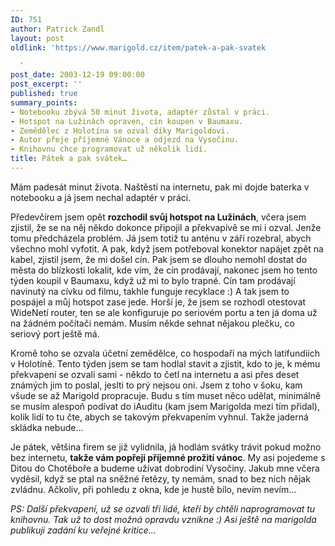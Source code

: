 ```yaml
---
ID: 751
author: Patrick Zandl
layout: post
oldlink: 'https://www.marigold.cz/item/patek-a-pak-svatek

  '
post_date: 2003-12-19 09:00:00
post_excerpt: ''
published: true
summary_points:
- Notebooku zbývá 50 minut života, adaptér zůstal v práci.
- Hotspot na Lužinách opraven, cín koupen v Baumaxu.
- Zemědělec z Holotína se ozval díky Marigoldovi.
- Autor přeje příjemné Vánoce a odjezd na Vysočinu.
- Knihovnu chce programovat už několik lidí.
title: Pátek a pak svátek…
---
```


<p>
Mám padesát minut života. Naštěstí na internetu, pak mi dojde baterka v notebooku a já jsem nechal adaptér v práci. </p>

<p>
Předevčírem jsem opět <STRONG>rozchodil svůj hotspot na Lužinách</STRONG>, včera jsem zjistil, že se na něj někdo dokonce připojil a překvapivě se mi i ozval. Jenže tomu předcházela problém. Já jsem totiž tu anténu v září rozebral, abych všechno mohl vyfotit. A pak, když jsem potřeboval konektor napájet zpět na kabel, zjistil jsem, že mi došel cín. Pak jsem se dlouho nemohl dostat do města do blízkosti lokalit, kde vím, že cín prodávají, nakonec jsem ho tento týden koupil v Baumaxu, když už mi to bylo trapné. Cín tam prodávají navinutý na cívku od filmu, takhle funguje recyklace :) A tak jsem to pospájel a můj hotspot zase jede. Horší je, že jsem se rozhodl otestovat WideNetí router, ten se ale konfiguruje po seriovém portu a ten já doma už na žádném počítači nemám. Musím někde sehnat nějakou plečku, co seriový port ještě má.</p>

<p>
Kromě toho se ozvala účetní zemědělce, co hospodaří na mých latifundiích v Holotíně. Tento týden jsem se tam hodlal stavit a zjistit, kdo to je, k mému překvapení se ozvali sami - někdo to četl na internetu a asi přes deset známých jim to poslal, jeslti to prý nejsou oni. Jsem z toho v šoku, kam všude se až Marigold propracuje. Budu s tím muset něco udělat, minimálně se musím alespoň podívat do iAuditu (kam jsem Marigolda mezi tím přidal), kolik lidí to tu čte, abych se takovým překvapením vyhnul. Takže jaderná skládka nebude...</p>

<p>
Je pátek, většina firem se již vylidnila, já hodlám svátky trávit pokud možno bez internetu, <STRONG>takže vám popřeji příjemné prožití vánoc</STRONG>. My asi pojedeme s Ditou do Chotěboře a budeme užívat dobrodiní Vysočiny. Jakub mne včera vyděsil, když se ptal na sněžné řetězy, ty nemám, snad to bez nich nějak zvládnu. Ačkoliv, při pohledu z okna, kde je hustě bílo, nevím nevím...</p>

<p>
<EM>PS: Další překvapení, už se ozvali tři lidé, kteří by chtěli naprogramovat tu knihovnu. Tak už to dost možná opravdu vznikne :) Asi ještě na marigolda publikuji zadání ku veřejné kritice...</EM></p>